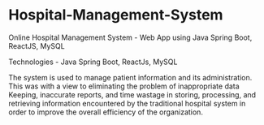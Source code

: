 # Hospital-Management-System
Online Hospital Management System - Web App using Java Spring Boot, ReactJS, MySQL

Technologies - Java Spring Boot, ReactJs, MySQL

The system is used to manage patient information and its administration.
This was with a view to eliminating the problem of inappropriate data Keeping, inaccurate reports, and time wastage in storing, processing, and retrieving information encountered by the traditional hospital system in order to improve the overall efficiency of the organization.
